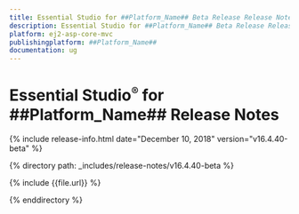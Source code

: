 ```yaml
---
title: Essential Studio for ##Platform_Name## Beta Release Release Notes  
description: Essential Studio for ##Platform_Name## Beta Release Release Notes  
platform: ej2-asp-core-mvc
publishingplatform: ##Platform_Name##
documentation: ug
---
```


# Essential Studio<sup style="font-size:70%">&reg;</sup> for  ##Platform_Name##  Release Notes  

{% include release-info.html date="December 10, 2018"   version="v16.4.40-beta"  %} 

{% directory path: _includes/release-notes/v16.4.40-beta %}

{% include {{file.url}} %}

{% enddirectory %}
